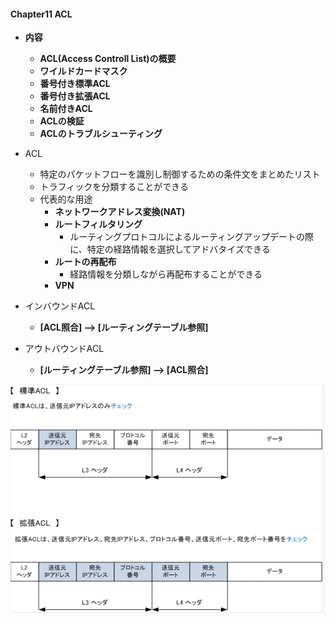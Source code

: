 #### Chapter11 ACL
- **内容**
  - **ACL(Access Controll List)の概要**
  - **ワイルドカードマスク**
  - **番号付き標準ACL**
  - **番号付き拡張ACL**
  - **名前付きACL**
  - **ACLの検証**
  - **ACLのトラブルシューティング**



- ACL
  - 特定のパケットフローを識別し制御するための条件文をまとめたリスト
  - トラフィックを分類することができる
  - 代表的な用途
    - **ネットワークアドレス変換(NAT)**
    - **ルートフィルタリング**
      - ルーティングプロトコルによるルーティングアップデートの際に、特定の経路情報を選択してアドバタイズできる
    - **ルートの再配布**
      - 経路情報を分類しながら再配布することができる
    - **VPN** 
    

- インバウンドACL
  - **[ACL照合] --> [ルーティングテーブル参照]**
- アウトバウンドACL  
  - **[ルーティングテーブル参照] --> [ACL照合]**

![Alt Text](https://github.com/yhidetoshi/Pictures/raw/master/Network_Study/acl-fig1.png)
